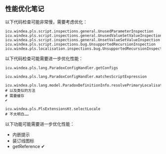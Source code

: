 ## 性能优化笔记

以下代码检查可能非常慢，需要考虑优化：

```
icu.windea.pls.script.inspections.general.UnusedParameterInspection
icu.windea.pls.script.inspections.general.UnusedValueSetValueInspection
icu.windea.pls.script.inspections.general.UnsetValueSetValueInspection
icu.windea.pls.script.inspections.bug.UnsupportedRecursionInspection
icu.windea.pls.localisation.inspections.bug.UnsupportedRecursionInspection
```

以下代码检查可能需要进一步优化性能：

```
icu.windea.pls.lang.ParadoxConfigHandler.getConfigs

icu.windea.pls.lang.ParadoxConfigHandler.matchesScriptExpression

icu.windea.pls.lang.model.ParadoxDefinitionInfo.resolvePrimaryLocalisation
# 以及类似的方法
# 需要缓存
✔

icu.windea.pls.PlsExtensionsKt.selectLocale
# 不太明白……
```

以下功能可能需要进一步优化性能：

* 内嵌提示
* 装订线图标
* getReference ✔